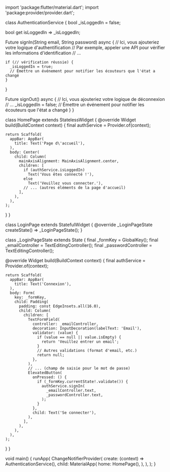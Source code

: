 import 'package:flutter/material.dart';
import 'package:provider/provider.dart';

class AuthenticationService {
bool _isLoggedIn = false;

bool get isLoggedIn => _isLoggedIn;

Future<void> signIn(String email, String password) async {
// Ici, vous ajouteriez votre logique d'authentification
// Par exemple, appeler une API pour vérifier les informations d'identification
// ...

    if (// vérification réussie) {
      _isLoggedIn = true;
      // Émettre un événement pour notifier les écouteurs que l'état a changé
    }
}

Future<void> signOut() async {
// Ici, vous ajouteriez votre logique de déconnexion
// ...
_isLoggedIn = false;
// Émettre un événement pour notifier les écouteurs que l'état a changé
}
}

class HomePage extends StatelessWidget {
@override
Widget build(BuildContext context) {
final authService = Provider.of<AuthenticationService>(context);

    return Scaffold(
      appBar: AppBar(
        title: Text('Page d\'accueil'),
      ),
      body: Center(
        child: Column(
          mainAxisAlignment: MainAxisAlignment.center,
          children: [
            if (authService.isLoggedIn)
              Text('Vous êtes connecté !'),
            else
              Text('Veuillez vous connecter.'),
            // ... (autres éléments de la page d'accueil)
          ],
        ),
      ),
    );
}
}

class LoginPage extends StatefulWidget {
@override
_LoginPageState createState() => _LoginPageState();
}

class _LoginPageState extends State<LoginPage> {
final _formKey = GlobalKey<FormState>();
final _emailController = TextEditingController();
final _passwordController = TextEditingController();

@override
Widget build(BuildContext context) {
final authService = Provider.of<AuthenticationService>(context);

    return Scaffold(
      appBar: AppBar(
        title: Text('Connexion'),
      ),
      body: Form(
        key: _formKey,
        child: Padding(
          padding: const EdgeInsets.all(16.0),
          child: Column(
            children: [
              TextFormField(
                controller: _emailController,
                decoration: InputDecoration(labelText: 'Email'),
                validator: (value) {
                  if (value == null || value.isEmpty) {
                    return 'Veuillez entrer un email';
                  }
                  // Autres validations (format d'email, etc.)
                  return null;
                },
              ),
              // ... (champ de saisie pour le mot de passe)
              ElevatedButton(
                onPressed: () {
                  if (_formKey.currentState!.validate()) {
                    authService.signIn(
                      _emailController.text,
                      _passwordController.text,
                    );
                  }
                },
                child: Text('Se connecter'),
              ),
            ],
          ),
        ),
      ),
    );
}
}

void main() {
runApp(
ChangeNotifierProvider(
create: (context) => AuthenticationService(),
child: MaterialApp(
home: HomePage(),
),
),
);
}